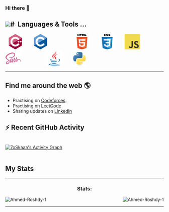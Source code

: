 ### Hi there 👋

<!--
**Ahmed-Roshdy-1/Ahmed-Roshdy-1** is a ✨ _special_ ✨ repository because its `README.md` (this file) appears on your GitHub profile.

Here are some ideas to get you started:

- 🔭 I’m currently working on ...
- 🌱 I’m currently learning ...
- 👯 I’m looking to collaborate on ...
- 🤔 I’m looking for help with ...
- 💬 Ask me about ...
- 📫 How to reach me: ...
- 😄 Pronouns: ...
- ⚡ Fun fact: ...
-->



## <img src="https://media.giphy.com/media/ObNTw8Uzwy6KQ/giphy.gif" width="30px"># &nbsp;Languages & Tools ...
<p align="left">
  <code> <img height="50" src="https://raw.githubusercontent.com/devicons/devicon/master/icons/cplusplus/cplusplus-original.svg"> </code>&nbsp; &nbsp; 
  <code> <img height="50" src="https://raw.githubusercontent.com/devicons/devicon/master/icons/c/c-original.svg"> </code>&nbsp;&nbsp;&nbsp;&nbsp;&nbsp;&nbsp;&nbsp;&nbsp;&nbsp;&nbsp;&nbsp;&nbsp;&nbsp;&nbsp;&nbsp;&nbsp;
  <code> <img height="50" src="https://raw.githubusercontent.com/devicons/devicon/master/icons/html5/html5-original-wordmark.svg"> </code>&nbsp; &nbsp;
  <code> <img height="50" src="https://raw.githubusercontent.com/devicons/devicon/master/icons/css3/css3-original-wordmark.svg"> </code>&nbsp; &nbsp;
  <code> <img height="50" src="https://raw.githubusercontent.com/devicons/devicon/master/icons/javascript/javascript-original.svg"> </code>&nbsp; &nbsp;
  <code> <img height="50" src="https://raw.githubusercontent.com/devicons/devicon/master/icons/sass/sass-original.svg"> </code>&nbsp;&nbsp;&nbsp;&nbsp;&nbsp;&nbsp;&nbsp;&nbsp;&nbsp;&nbsp;&nbsp;&nbsp;&nbsp;&nbsp;&nbsp;&nbsp;
  <code> <img height="50" src="https://raw.githubusercontent.com/devicons/devicon/master/icons/java/java-original.svg"> </code>&nbsp; &nbsp;
  <code> <img height="50" src="https://raw.githubusercontent.com/devicons/devicon/master/icons/python/python-original.svg"> </code>&nbsp; &nbsp;
  </b>
  
<!--   <code> <img height="50" src="https://github.com/divyanshojha99/PICBOX/blob/main/php-web-programming-language-line-icon-php-web-programming-language-line-icon-linear-style-sign-mobile-concept-web-design-177562144.jpg?raw=true"> </code> -->
   
  
  
  <hr>

## Find me around the web 🌎 
- Practising on <a href="https://codeforces.com/profile/Ahmed-Roshdy" >Codeforces</a> 
- Practising on <a href="https://leetcode.com/Ahmed-Roshdy-1/" >LeetCode</a> 
- Sharing updates on <a href="https://www.linkedin.com/in/ahmed-roshdy-5bb561194/">LinkedIn</a> 


## <summary><b>⚡ Recent GitHub Activity</b></summary>
  <br/>
   <a href="https://github.com/Ahmed-Roshdy-1"><img alt="7oSkaaa's Activity Graph" src="https://activity-graph.herokuapp.com/graph?username=Ahmed-Roshdy-1&custom_title=Ahmed-Roshdy-1's%20Contribution%20Graph&theme=react-dark" /></a>
  <br/>


<br/>

## My Stats
<!-- GITHUB STATS -->
<hr>
<div style="display: block;">
<p>
  <h3 align="center">Stats:</h3>
<p>
    <a align="left">
      <p><img align="left" 
  src="https://github-readme-stats.vercel.app/api/top-langs?username=Ahmed-Roshdy-1&show_icons=true&theme=dark&locale=en&hide=jupyter%20notebook,lex,&langs_count=8" alt="Ahmed-Roshdy-1" /></p></a>
  <a align="center">
   <p align="right"><img src="https://github-readme-streak-stats.herokuapp.com/?user=Ahmed-Roshdy-1&show_icons=true&theme=dark&locale=en" alt="Ahmed-Roshdy-1" /></p></a>
    
<!--     <p><img align="right" src="https://github-readme-stats.vercel.app/api?username=Ahmed-Roshdy-1&show_icons=true&theme=dark&locale=en" alt="Ahmed-Roshdy-1" /></p> -->



  </p>
</p>
</div>
<hr>
<br>
<br>
<br>
<br>
<br>
<br>
<br>
<br>
<br>
<br>
<br>

